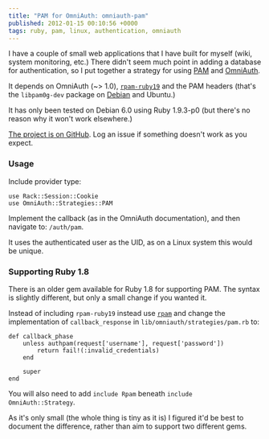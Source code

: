 ```yaml
---
title: "PAM for OmniAuth: omniauth-pam"
published: 2012-01-15 00:10:56 +0000
tags: ruby, pam, linux, authentication, omniauth
---
```


I have a couple of small web applications that I have built for myself (wiki, system monitoring, etc.) There didn't seem much point in adding a database for authentication, so I put together a strategy for using [PAM](http://en.wikipedia.org/wiki/Linux_PAM) and [OmniAuth](https://github.com/intridea/omniauth/).

It depends on OmniAuth (~> 1.0), [`rpam-ruby19`](https://github.com/canweriotnow/rpam-ruby19) and the PAM headers (that's the `libpam0g-dev` package on [Debian](http://packages.debian.org/squeeze/libpam0g-dev) and Ubuntu.)

It has only been tested on Debian 6.0 using Ruby 1.9.3-p0 (but there's no reason why it won't work elsewhere.)

[The project is on GitHub](http://github.com/nickcharlton/omniauth-pam). Log an issue if something doesn't work as you expect.

### Usage

Include provider type: 

	use Rack::Session::Cookie
	use OmniAuth::Strategies::PAM

Implement the callback (as in the OmniAuth documentation), and then navigate to: `/auth/pam`.

It uses the authenticated user as the UID, as on a Linux system this would be unique.

### Supporting Ruby 1.8

There is an older gem available for Ruby 1.8 for supporting PAM. The syntax is slightly different, but only a small change if you wanted it.

Instead of including `rpam-ruby19` instead use [`rpam`](http://rpam.rubyforge.org/) and change the implementation of `callback_response` in `lib/omniauth/strategies/pam.rb` to:

    def callback_phase
        unless authpam(request['username'], request['password'])
            return fail!(:invalid_credentials)
        end

        super
    end

You will also need to add `include Rpam` beneath `include OmniAuth::Strategy`.

As it's only small (the whole thing is tiny as it is) I figured it'd be best to document the difference, rather than aim to support two different gems.

